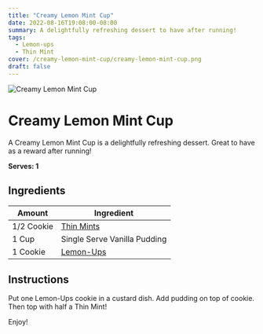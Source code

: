 ```yaml
---
title: "Creamy Lemon Mint Cup"
date: 2022-08-16T19:08:00-08:00
summary: A delightfully refreshing dessert to have after running!
tags:
  - Lemon-ups
  - Thin Mint
cover: /creamy-lemon-mint-cup/creamy-lemon-mint-cup.png
draft: false
---
```


![Creamy Lemon Mint Cup](/creamy-lemon-mint-cup/creamy-lemon-mint-cup_300.png)

# Creamy Lemon Mint Cup

A Creamy Lemon Mint Cup is a delightfully refreshing dessert. Great to have as a reward after running!

**Serves: 1**

## Ingredients

|Amount| Ingredient |
|------|------------|
|1/2 Cookie | [Thin Mints][thin mints] |
|1 Cup |  Single Serve Vanilla Pudding |
|1 Cookie | [Lemon-Ups][lemon-ups] |

## Instructions

Put one Lemon-Ups cookie in a custard dish. Add pudding on top of cookie. Then top with half a Thin Mint!

Enjoy!

[thin mints]: https://digitalcookie.girlscouts.org/scout/tricia226573#tmint
[lemon-ups]: https://digitalcookie.girlscouts.org/scout/tricia226573
